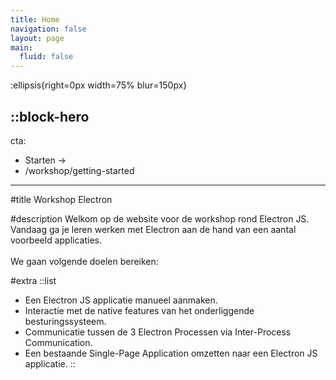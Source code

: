 ```yaml
---
title: Home
navigation: false
layout: page
main:
  fluid: false
---
```


:ellipsis{right=0px width=75% blur=150px}

::block-hero
---
cta:
  - Starten →
  - /workshop/getting-started
---

#title
Workshop Electron

#description
Welkom op de website voor de workshop rond Electron JS. Vandaag ga je leren werken met Electron aan de hand van een aantal voorbeeld applicaties.
<br> <br>
We gaan volgende doelen bereiken:

#extra
::list
- Een Electron JS applicatie manueel aanmaken.
- Interactie met de native features van het onderliggende besturingssysteem.
- Communicatie tussen de 3 Electron Processen via Inter-Process Communication.
- Een bestaande Single-Page Application omzetten naar een Electron JS applicatie.
::
